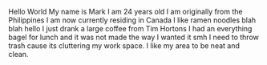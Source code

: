 Hello World
My name is Mark
I am 24 years old
I am originally from the Philippines
I am now currently residing in Canada
I like ramen noodles
blah blah
hello
I just drank a large coffee from Tim Hortons
I had an everything bagel for lunch and it was not made the way I wanted it smh
I need to throw trash cause its cluttering my work space. I like my area to be neat and clean.